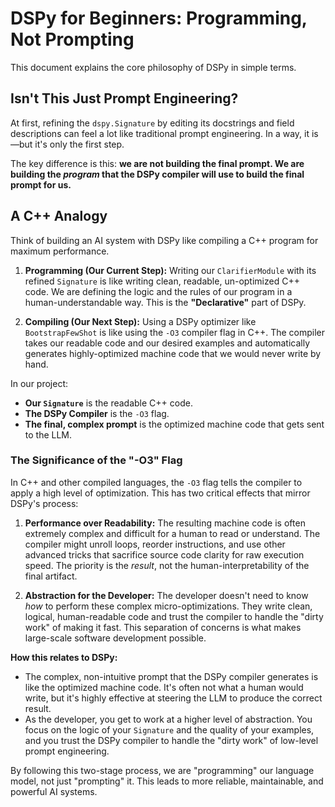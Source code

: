 # DSPy for Beginners: Programming, Not Prompting

This document explains the core philosophy of DSPy in simple terms.

## Isn't This Just Prompt Engineering?

At first, refining the `dspy.Signature` by editing its docstrings and field descriptions can feel a lot like traditional prompt engineering. In a way, it is—but it's only the first step.

The key difference is this: **we are not building the final prompt. We are building the *program* that the DSPy compiler will use to build the final prompt for us.**

## A C++ Analogy

Think of building an AI system with DSPy like compiling a C++ program for maximum performance.

1.  **Programming (Our Current Step):** Writing our `ClarifierModule` with its refined `Signature` is like writing clean, readable, un-optimized C++ code. We are defining the logic and the rules of our program in a human-understandable way. This is the **"Declarative"** part of DSPy.

2.  **Compiling (Our Next Step):** Using a DSPy optimizer like `BootstrapFewShot` is like using the `-O3` compiler flag in C++. The compiler takes our readable code and our desired examples and automatically generates highly-optimized machine code that we would never write by hand.

In our project:
*   **Our `Signature`** is the readable C++ code.
*   **The DSPy Compiler** is the `-O3` flag.
*   **The final, complex prompt** is the optimized machine code that gets sent to the LLM.

### The Significance of the "-O3" Flag

In C++ and other compiled languages, the `-O3` flag tells the compiler to apply a high level of optimization. This has two critical effects that mirror DSPy's process:

1.  **Performance over Readability:** The resulting machine code is often extremely complex and difficult for a human to read or understand. The compiler might unroll loops, reorder instructions, and use other advanced tricks that sacrifice source code clarity for raw execution speed. The priority is the *result*, not the human-interpretability of the final artifact.

2.  **Abstraction for the Developer:** The developer doesn't need to know *how* to perform these complex micro-optimizations. They write clean, logical, human-readable code and trust the compiler to handle the "dirty work" of making it fast. This separation of concerns is what makes large-scale software development possible.

**How this relates to DSPy:**

*   The complex, non-intuitive prompt that the DSPy compiler generates is like the optimized machine code. It's often not what a human would write, but it's highly effective at steering the LLM to produce the correct result.
*   As the developer, you get to work at a higher level of abstraction. You focus on the logic of your `Signature` and the quality of your examples, and you trust the DSPy compiler to handle the "dirty work" of low-level prompt engineering.

By following this two-stage process, we are "programming" our language model, not just "prompting" it. This leads to more reliable, maintainable, and powerful AI systems.
